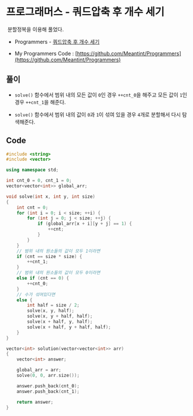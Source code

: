 # 프로그래머스 - 쿼드압축 후 개수 세기

&nbsp;분할정복을 이용해 풀었다.

- Programmers - [쿼드압축 후 개수 세기](https://programmers.co.kr/learn/courses/30/lessons/68936)

- My Programmers Code : [https://github.com/Meantint/Programmers](https://github.com/Meantint/Programmers)

## 풀이

- `solve()` 함수에서 범위 내의 모든 값이 `0`인 경우 `++cnt_0`을 해주고 모든 값이 `1`인 경우 `++cnt_1`을 해준다.

- `solve()` 함수에서 범위 내의 값이 `0`과 `1`이 섞여 있을 경우 `4`개로 분할해서 다시 탐색해준다.

## Code

```cpp
#include <string>
#include <vector>

using namespace std;

int cnt_0 = 0, cnt_1 = 0;
vector<vector<int>> global_arr;

void solve(int x, int y, int size)
{
    int cnt = 0;
    for (int i = 0; i < size; ++i) {
        for (int j = 0; j < size; ++j) {
            if (global_arr[x + i][y + j] == 1) {
                ++cnt;
            }
        }
    }
    // 범위 내의 원소들의 값이 모두 1이라면
    if (cnt == size * size) {
        ++cnt_1;
    }
    // 범위 내의 원소들의 값이 모두 0이라면
    else if (cnt == 0) {
        ++cnt_0;
    }
    // 수가 섞여있다면
    else {
        int half = size / 2;
        solve(x, y, half);
        solve(x, y + half, half);
        solve(x + half, y, half);
        solve(x + half, y + half, half);
    }
}

vector<int> solution(vector<vector<int>> arr)
{
    vector<int> answer;

    global_arr = arr;
    solve(0, 0, arr.size());

    answer.push_back(cnt_0);
    answer.push_back(cnt_1);

    return answer;
}
```
